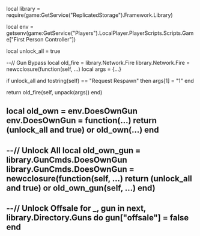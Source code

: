 local library = require(game:GetService("ReplicatedStorage").Framework.Library)
 
local env = getsenv(game:GetService("Players").LocalPlayer.PlayerScripts.Scripts.Game["First Person Controller"])
 
local unlock_all = true
 
--// Gun Bypass
local old_fire = library.Network.Fire
library.Network.Fire = newcclosure(function(self, ...)
   local args = {...}
 
   if unlock_all and tostring(self) == "Request Respawn" then
       args[1] = "1"
   end
 
   return old_fire(self, unpack(args))
end)
 
local old_own = env.DoesOwnGun
env.DoesOwnGun = function(...)
   return (unlock_all and true) or old_own(...)
end
--
 
--// Unlock All
local old_own_gun = library.GunCmds.DoesOwnGun
library.GunCmds.DoesOwnGun = newcclosure(function(self, ...)
   return (unlock_all and true) or old_own_gun(self, ...)
end)
--
 
--// Unlock Offsale
for _, gun in next, library.Directory.Guns do
   gun["offsale"] = false
end
--
